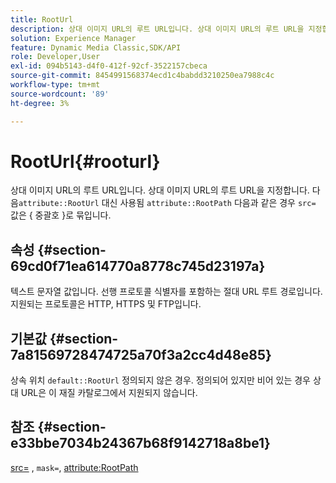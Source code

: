 ```yaml
---
title: RootUrl
description: 상대 이미지 URL의 루트 URL입니다. 상대 이미지 URL의 루트 URL을 지정합니다.
solution: Experience Manager
feature: Dynamic Media Classic,SDK/API
role: Developer,User
exl-id: 094b5143-d4f0-412f-92cf-3522157cbeca
source-git-commit: 8454991568374ecd1c4babdd3210250ea7988c4c
workflow-type: tm+mt
source-wordcount: '89'
ht-degree: 3%

---
```


# RootUrl{#rooturl}

상대 이미지 URL의 루트 URL입니다. 상대 이미지 URL의 루트 URL을 지정합니다. 다음`attribute::RootUrl` 대신 사용됨 `attribute::RootPath` 다음과 같은 경우 `src=` 값은 { 중괄호 }로 묶입니다.

## 속성 {#section-69cd0f71ea614770a8778c745d23197a}

텍스트 문자열 값입니다. 선행 프로토콜 식별자를 포함하는 절대 URL 루트 경로입니다. 지원되는 프로토콜은 HTTP, HTTPS 및 FTP입니다.

## 기본값 {#section-7a81569728474725a70f3a2cc4d48e85}

상속 위치 `default::RootUrl` 정의되지 않은 경우. 정의되어 있지만 비어 있는 경우 상대 URL은 이 재질 카탈로그에서 지원되지 않습니다.

## 참조 {#section-e33bbe7034b24367b68f9142718a8be1}

[src=](../../../../../ir-api/http-protocol/image-rendering-api-ref/c-ir-http-protocol-ref/c-ir-http-protocol-command-reference/r-ir-src.md#reference-62c98abad22149d68d405ed6aaff8272) , `mask=`, [attribute:RootPath](../../../../../ir-api/material-cat/image-rendering-api-ref/c-ir-material-catalog/c-ir-attributes-reference/r-ir-rootpath.md#reference-a4d7c96b62e14fcbad1740c702f160f3)
